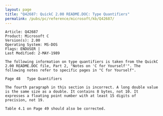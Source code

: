 ```yaml
---
layout: page
title: "Q42687: QuickC 2.00 README.DOC: Type Quantifiers"
permalink: /pubs/pc/reference/microsoft/kb/Q42687/
---
```


	Article: Q42687
	Product: Microsoft C
	Version(s): 2.00
	Operating System: MS-DOS
	Flags: ENDUSER |
	Last Modified: 2-MAY-1989
	
	The following information on type quantifiers is taken from the QuickC
	2.00 README.DOC file, Part 2, "Notes on 'C for Yourself'". The
	following notes refer to specific pages in "C for Yourself".
	
	Page 48   Type Quantifiers
	
	The fourth paragraph in this section is incorrect. A long double value
	is the same size as a double. It contains 8 bytes, not 10. It
	expresses a floating point number with at least 15 digits of
	precision, not 19.
	
	Table 4.1 on Page 49 should also be corrected.
